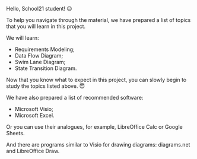 Hello, School21 student! 😉

To help you navigate through the material, we have prepared a list of topics that you will learn in this project.

We will learn:
- Requirements Modeling;
- Data Flow Diagram;
- Swim Lane Diagram;
- State Transition Diagram.

Now that you know what to expect in this project, you can slowly begin to study the topics listed above. 😇

We have also prepared a list of recommended software:
- Microsoft Visio;
- Microsoft Excel.

Or you can use their analogues, for example, LibreOffice Calc or Google Sheets. 

And there are programs similar to Visio for drawing diagrams: diagrams.net and LibreOffice Draw.